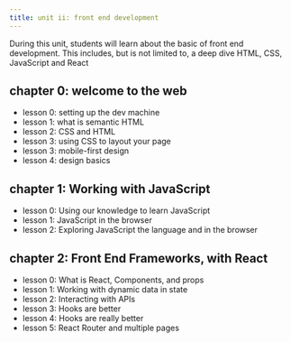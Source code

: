 ```yaml
---
title: unit ii: front end development
---
```


During this unit, students will learn about the basic of front end development. This includes, but is not limited to, a deep dive HTML, CSS, JavaScript and React

## chapter 0: welcome to the web

- lesson 0: setting up the dev machine
- lesson 1: what is semantic HTML
- lesson 2: CSS and HTML
- lesson 3: using CSS to layout your page
- lesson 3: mobile-first design
- lesson 4: design basics

## chapter 1: Working with JavaScript

- lesson 0: Using our knowledge to learn JavaScript
- lesson 1: JavaScript in the browser
- lesson 2: Exploring JavaScript the language and in the browser

## chapter 2: Front End Frameworks, with React

- lesson 0: What is React, Components, and props
- lesson 1: Working with dynamic data in state
- lesson 2: Interacting with APIs
- lesson 3: Hooks are better
- lesson 4: Hooks are really better
- lesson 5: React Router and multiple pages
